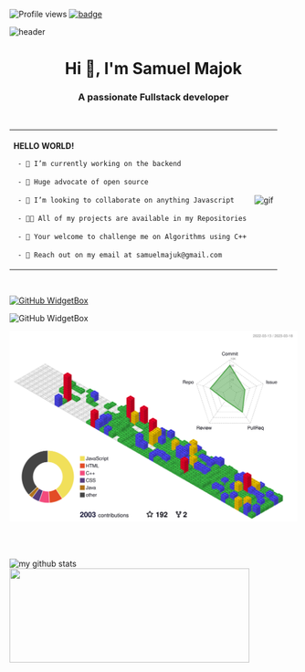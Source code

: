 
<!-- [![committers.top badge](https://user-badge.committers.top/egypt/samuel-ma.svg)](https://user-badge.committers.top/egypt/samuel-ma)-->

![Profile views](https://gpvc.arturio.dev/samuel-ma) [![badge](https://aktive.tk/egypt/samuel-ma)](https://commits.top/egypt.html)


![header](https://capsule-render.vercel.app/api?type=waving&color=0:1870d5,35:1aa7ec,100:4adede&height=450&section=header&text=SoniQ%20&fontColor=000138&animation=twinkling&fontSize=90&descAlignY=40)

<h1 align="center">Hi 👋, I'm Samuel Majok</h1>

<h3 align="center">A passionate Fullstack developer</h3>

<br>
<table border="0">
 <tr>
    <td>
     <br>
     <strong>HELLO WORLD!</strong>
     
     - 🔭 I’m currently working on the backend

     - 🌱 Huge advocate of open source

     - 👯 I’m looking to collaborate on anything Javascript

     - 👨‍💻 All of my projects are available in my Repositories

     - 📝 Your welcome to challenge me on Algorithms using C++

     - 💬 Reach out on my email at samuelmajuk@gmail.com
     
   <td>
      <img width="375" align="center" alt="gif" src="https://i.pinimg.com/originals/7e/6c/9a/7e6c9aaa92780d1674141ed2e30faab3.gif">
   </td>  
 </tr>  
</table>
<br>


[![GitHub WidgetBox](https://github-widgetbox.vercel.app/api/profile?username=samuel-ma&data=followers,repositories,stars,commits)](https://github.com/samuel-ma/github-widgetbox)

![GitHub WidgetBox](https://github-widgetbox.vercel.app/api/skills?names=ts,css,markdown,python,json,cpp,c,html,java,xml,js,mysql,sass,kotlin)

![](./profile-3d-contrib/profile-gitblock.svg)

<br>
<br>

<p align="left">
   <img src="https://github-readme-stats.vercel.app/api?username=samuel-ma&show_icons=true&theme=buefy&count_private=true" alt="my github stats" width="420"/>
   <img src="https://github-readme-streak-stats.herokuapp.com/?user=samuel-ma" width="420" height="165">
</p>
